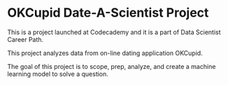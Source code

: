 # OKCupid Date-A-Scientist Project
 
This is a project launched at Codecademy and it is a part of Data Scientist Career Path.

This project analyzes data from on-line dating application OKCupid.

The goal of this project is to scope, prep, analyze, and create a machine learning model to solve a question.